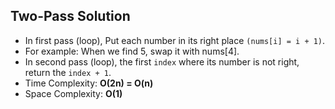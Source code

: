 ## Two-Pass Solution
* In first pass (loop), Put each number in its right place `(nums[i] = i + 1)`.
* For example:
When we find 5, swap it with nums[4].
* In second pass (loop), the first `index` where its number is not right, return the `index + 1`.
* Time Complexity: **O(2n) = O(n)**
* Space Complexity: **O(1)**